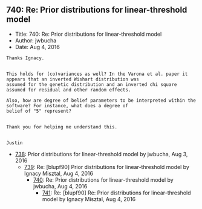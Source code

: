## 740: Re: Prior distributions for linear-threshold model

- Title: 740: Re: Prior distributions for linear-threshold model
- Author: jwbucha
- Date: Aug 4, 2016
```
Thanks Ignacy.


This holds for (co)variances as well? In the Varona et al. paper it appears that an inverted Wishart distribution was
assumed for the genetic distribution and an inverted chi square assumed for residual and other random effects. 

Also, how are degree of belief parameters to be interpreted within the software? For instance, what does a degree of
belief of "5" represent? 


Thank you for helping me understand this.


Justin
```

- [738](0738.md): Prior distributions for linear-threshold model by jwbucha, Aug 3, 2016
    - [739](0739.md): Re: [blupf90] Prior distributions for linear-threshold model by Ignacy Misztal, Aug 4, 2016
        - [740](0740.md): Re: Prior distributions for linear-threshold model by jwbucha, Aug 4, 2016
            - [741](0741.md): Re: [blupf90] Re: Prior distributions for linear-threshold model by Ignacy Misztal, Aug 4, 2016

